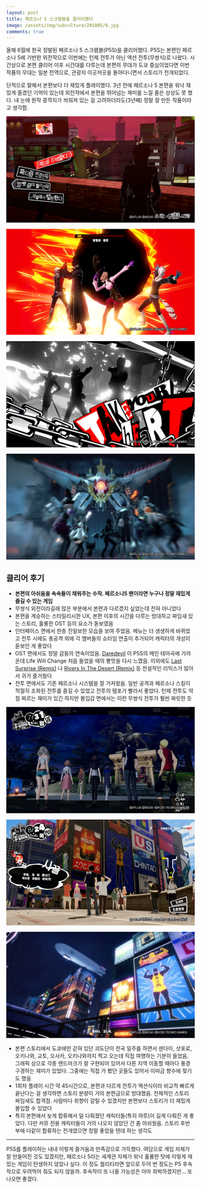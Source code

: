 ```yaml
---
layout: post
title: 페르소나 5 스크램블을 클리어했다
image: /assets/img/subculture/201005/0.jpg
comments: true
---
```


올해 6월에 한국 정발된 페르소나 5 스크램블(P5S)을 클리어했다.
P5S는 본편인 페르소나 5에 기반한 외전작으로 이번에는 턴제 전투가 아닌 액션 전투(무쌍식)로 나왔다.
시간상으로 본편 클리어 이후 시간대를 다루는데
본편의 무대가 도쿄 중심이었다면 이번 작품의 무대는 일본 전역으로, 관광지 이곳저곳을 돌아다니면서 스토리가 전개되었다.

단적으로 말해서 본편보다 더 재밌게 플레이했다.
3년 전에 페르소나 5 본편을 워낙 재밌게 즐겼던 기억이 있는데 외전작에서 본편을 뛰어넘는 재미를 느낄 줄은 상상도 못 했다.
내 눈에 원작 콩깍지가 씌워져 있는 걸 고려하더라도(3년째) 정말 잘 만든 작품이라고 생각함.

![1](/assets/img/subculture/201005/1.jpeg)

![2](/assets/img/subculture/201005/2.jpeg)

![4](/assets/img/subculture/201005/4.jpeg)

![3](/assets/img/subculture/201005/3.jpeg)

## 클리어 후기

* **본편의 아쉬움을 속속들이 채워주는 수작. 페르소나5 팬이라면 누구나 정말 재밌게 즐길 수 있는 게임**
* 무쌍식 외전이라길래 많은 부분에서 본편과 다르겠지 싶었는데 전혀 아니었다
* 본편을 계승하는 스타일리시한 UX, 본편 이후의 시간을 다루는 방대하고 짜임새 있는 스토리, 훌륭한 OST 등의 요소가 돋보였음
* 인터페이스 면에서 한층 진일보한 모습을 보여 주었음.
메뉴는 더 생생하게 바뀌었고 전투 시에도 총공격 외에 각 멤버들의 쇼타임 연출이 추가되어 캐릭터의 개성이 돋보인 게 좋았다
* OST 면에서도 정말 감동의 연속이었음.
[Daredevil](https://www.youtube.com/watch?v=3ucIdYj42sM&ab_channel=PSC) 이 P5S의 메인 테마곡에 가까운데
Life Will Change 처음 들었을 때의 뽕맛을 다시 느꼈음.
이외에도 [Last Surprise (Remix)](https://www.youtube.com/watch?v=JlHe6oHVgyU&ab_channel=JonahLaining) 나
[Rivers In The Desert (Remix)](https://www.youtube.com/watch?v=msMMcA8gmr0&ab_channel=JonahLaining) 등 전설적인 리믹스가 많아서 귀가 즐거웠다
* 전투 면에서도 기존 페르소나 시스템을 잘 가져왔음. 일반 공격과 페르소나 스킬이 적절히 조화된 전투를 즐길 수 있었고 전투의 템포가 빨라서 좋았다.
턴제 전투도 약점 찌르는 재미가 있긴 하지만 몰입감 면에서는 이런 무쌍식 전투가 훨씬 짜릿한 듯

![5](/assets/img/subculture/201005/5.jpg)

![6](/assets/img/subculture/201005/6.jpeg)

![7](/assets/img/subculture/201005/7.jpeg)

* 본편 스토리에서 도쿄에만 갇혀 있던 괴도단이 전국 일주를 하면서 센다이, 삿포로, 오키나와, 교토, 오사카, 오키나와까지 찍고 오는데 직접 여행하는 기분이 들었음.
그래픽 상으로 각종 랜드마크가 잘 구현되어 있어서 다른 지역 이동할 때마다 풍경 구경하는 재미가 있었다.
그중에는 직접 가 봤던 곳들도 있어서 이따금 향수에 젖기도 했음
* 1회차 플레이 시간 약 45시간으로, 본편과 다르게 전투가 액션식이라 비교적 빠르게 끝난다는 걸 생각하면 스토리 분량이 거의 본편급으로 방대했음.
전체적인 스토리 짜임새도 합격점. 사람마다 취향이 갈릴 수 있겠지만 본편보다 스토리가 더 재밌게 몰입할 수 있었다
* 특히 본편에서 늦게 합류해서 덜 다뤄졌던 캐릭터들(특히 하루)이 길게 다뤄진 게 좋았다.
다만 커뮤 전용 캐릭터들이 거의 나오지 않았던 건 좀 아쉬웠음. 스토리 후반부에 다같이 합류하는 전개였으면 정말 좋았을 텐데 하는 생각도

---

P5S를 플레이하는 내내 이렇게 즐거움과 만족감으로 가득했다. 
여담으로 게임 자체가 잘 만들어진 것도 있겠지만, 페르소나 5라는 세계관 자체가 워낙 훌륭한 탓에 이렇게 재밌는 게임이 탄생하지 않았나 싶다.
이 정도 퀄리티라면 앞으로 두어 번 정도는 P5 후속작으로 우려먹어 줘도 되지 않을까. 후속작이 또 나올 가능성은 아마 희박하겠지만... 또 나오면 좋겠다.
